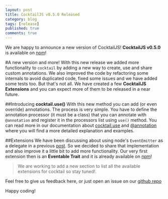 ```yaml
---
layout: post
title: CocktailJS v0.5.0 Released
category: blog
tags: [release]
published: true
comments: true
---
```


We are happy to announce a new version of CocktailJS! **CocktailJS v0.5.0** is available on [npm](https://npmjs.org/package/cocktail)!

#A new version and more!
With this new release we added more functionality to `cocktail` by adding a new way to create, use and share custom annotations. We also improved the code by refactoring some internals to avoid duplicated code, fixed some issues and we have added some tests too.
But that's not all. We have created a few **CocktailJS Extensions** and you can expect more of them to be released in a near future.

<!--break-->

##Introducing **cocktail.use()**
With this new method you can add (or even override) annotations. The process is very simple. You have to define the annotation processor (it must be a class) that you can annotate with `@annotation` and register it in the processors list using `use()` method. You can read more in our documentation about [cocktail.use](/docs/#cocktail.use) and [@annotation](/docs/#@annotation) where you will find a more detailed explanation and examples.

##Extensions
We have been discussing about using node's `EventEmitter` as a delegate in a previous [post](./eventemitter-as-delegate.html). So we decided to share that implementation and also improve it a little bit to add more functionality. Our very first extension then is an **Eventable Trait** and it is already available on [npm](https://npmjs.org/package/cocktail-trait-eventable)!

> We are working to add a new section to list all the available extensions for cocktail so stay tuned!.


Feel free to give us feedback here, or just open an issue on our [github repo](http://github.com/CocktailJS/cocktail/issues)

Happy coding!